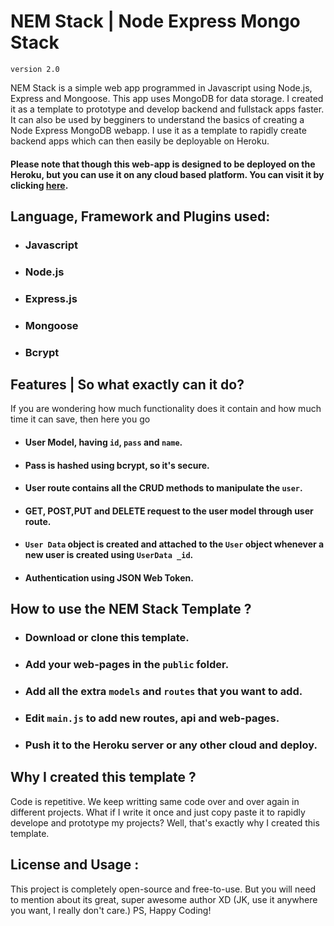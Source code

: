 # NEM Stack | Node Express Mongo Stack
`version 2.0`

NEM Stack is a simple web app programmed in Javascript using Node.js, Express and Mongoose. This app uses MongoDB for data storage. I created it as a template to prototype and develop backend and fullstack apps faster. It can also be used by begginers to understand the basics of creating a Node Express MongoDB webapp. I use it as a template to rapidly create backend apps which can then easily be deployable on Heroku.

#### Please note that though this web-app is designed to be deployed on the Heroku, but you can use it on any cloud based platform. You can visit it by clicking [here](https://nemstack.herokuapp.com).

## Language, Framework and Plugins used:
- ### Javascript
- ### Node.js
- ### Express.js
- ### Mongoose
- ### Bcrypt 

## Features | So what exactly can it do?

If you are wondering how much functionality does it contain and how much time it can save, then here you go
- #### User Model, having `id`, `pass` and `name`.
- #### Pass is hashed using bcrypt, so it's secure.
- #### User route contains all the CRUD methods to manipulate the `user`.
- #### GET, POST,PUT and DELETE request to the user model through user route.
- #### `User Data` object is created and attached to the `User` object whenever a new user is created using `UserData _id`.
- #### Authentication using JSON Web Token.

## How to use the NEM Stack Template ?
- ### Download or clone this template.
- ### Add your web-pages in the `public` folder.
- ### Add all the extra `models` and `routes` that you want to add.
- ### Edit `main.js` to add new routes, api and web-pages.
- ### Push it to the Heroku server or any other cloud and deploy.

## Why I created this template ?
Code is repetitive. We keep writting same code over and over again in different projects. What if I write it once and just copy paste it to rapidly develope and prototype my projects? Well, that's exactly why I created this template.

## License and Usage :

This project is completely open-source and free-to-use. But you will need to mention about its great, super awesome author XD (JK, use it anywhere you want, I really don't care.) PS, Happy Coding! 
